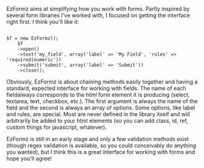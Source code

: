 EzFormz aims at simplifying how you work with forms.  Partly inspired by several form libraries I've worked with, I focused on getting the interface right first.  I think you'll like it:

<pre><code>
$f = new EzFormz();
	$f
	->open()
	->text('my_field', array('label' => 'My Field', 'rules' => 'required|numeric'))
	->submit('submit', array('label' => 'Submit'))
	->close();
</code></pre>

Obviously, EzFormz is about chaining methods easily together and having a standard, expected interface for working with fields.  The name of each fieldalways corresponds to the html form element it is producing (select, textarea, text, checkbox, etc.).  The first argument is always the name of the field and the second is always an array of options.  Some options, like label and rules, are special.  Most are never defined in the library itself and will arbitrarily be added to your html elements (so you can add class, id, ref, custom things for javascript, whatever).

EzFormz is still in an early stage and only a few validation methods exist (though regex validation is available, so you could conceivably do anything you wanted), but I think this is a great interface for working with forms and hope you'll agree!
